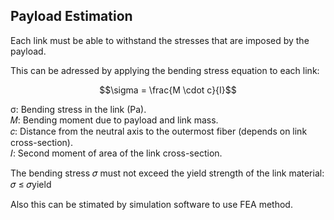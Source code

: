 ## Payload Estimation 
Each link must be able to withstand the stresses that are imposed by the payload.  

This can be adressed by applying the bending stress equation to each link:  

$$\sigma = \frac{M \cdot c}{I}$$

σ: Bending stress in the link (Pa).  
𝑀: Bending moment due to payload and link mass.  
𝑐: Distance from the neutral axis to the outermost fiber (depends on link cross-section).  
𝐼: Second moment of area of the link cross-section.  

The bending stress 𝜎 must not exceed the yield strength of the link material:  
𝜎 ≤ 𝜎yield

 Also this can be stimated by simulation software to use FEA method.

